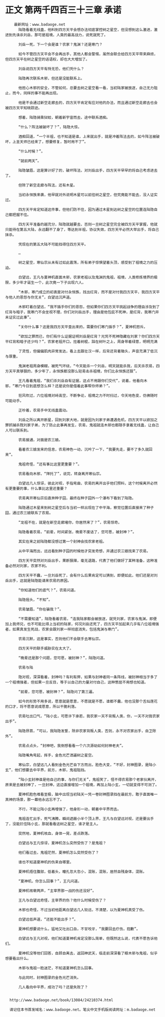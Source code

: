 # 正文 第两千四百三十三章 承诺
        最新网址：www.badaoge.net
          陆隐看着无线蛊，他料到四方天平会想办法彻底掌控树之星空，但没想到这么激进，激进到先诛杀刘岳，那可是祖境，人类的最高战力，说死就死了。
      
          刘岳一死，下一个会是谁？农家？鬼渊？还是寒门？
      
          如今不管四方天平会不会再出手，其他人都会警惕，虽然会联合给四方天平带来麻烦，但四方天平在树之星空的话语权，却也大大增加了。
      
          刘岳说四方天平有恃无恐，他们凭什么？
      
          陆隐再次联系木邪，但还是没能联系上。
      
          他担心木邪的安全，不管如何，总要去树之星空看一看，当初陆家被放逐，自己无力阻止，而今，同样的事不能再出现。
      
          他是不会通过新空走廊去的，四方天平肯定有应对他的办法，而且通过新空走廊去也会被四方天平知晓踪迹。
      
          想着，陆隐骑乘狱蛟，朝着新宇宙而去，途中联系酒痴。
      
          “什么？阵法被破坏了？”，陆隐大惊。
      
          酒痴回道，“一个半祖，也不知道是谁，上来就出手，就是冲着阵法去的，如今阵法被破坏，上圣天师已经来了，想要修复，暂时用不了”。
      
          “什么时候？”。
      
          “就前两天”。
      
          陆隐皱眉，这是算计好了的，破坏阵法，对刘岳出手，四方天平早早的将自己考虑进去了。
      
          但除了新空走廊与阵法，还有木星。
      
          当初永恒族来袭，他早就对外说明木星可以前往树之星空，但究竟能不能去，没人证实过。
      
          四方天平肯定知道这件事，但他们防不住，因为通过木星到达树之星空的位置连陆隐自己都把握不住。
      
          四方天平准备的越充分，陆隐就越要去，否则一旦树之星空完全被四方天平掌握，他就只能待在第五大陆，永远翻不了身了，等达到半祖，协议失效，四方天平必然大举出手，将自己抹杀。
      
          凭现在的第五大陆不可能挡得住四方天平。
      
          …
      
          树之星空，寒仙宗从未有过如此震荡，所有弟子惊惧望着头顶，感受到了祖境之力的压迫。
      
          白望远，王凡与夏神机直面木邪，农家老祖以及鬼渊的鬼祖，祖境，人类修炼境界的极限，多少年才诞生一个，此次竟一下子出现六人。
      
          “木邪，寒门成立的初衷是对付永恒族，找出红背，而不是对付我四方天平，我四方天平与他人的恩怨与你无关”，白望远沉声道。
      
          木邪盯着白望远，“我不插手你们的恩怨，但如果你们四方天平挑起战争的理由涉及到了红背与暗子，我寒门不会坐视不理，你们对刘岳出手，理由是他包庇不死神，是红背，我寒门并未证实过此事”。
      
          “关你什么事？这是我四方天平查出来的，需要你们寒门插手？”，夏神机怒斥。
      
          “欲加之罪而已，你们有什么证据证明刘岳是红背？光凭不死神隐藏在刘家？你们四方天平红背和暗子还少吗？”，农家老祖开口，拄着树棍，踩在树叶之上，周身带着绿意，明明充满
      
          了灵性，但偏偏肌肉异常发达，看上去跟壮汉一样，后背还背着锄头，声音充满了低沉与厚重。
      
          鬼渊老祖周身模糊，被死气环绕，“今天能杀一个刘岳，明天就能杀我，后天杀农易，四方天平真够狠的，多少年了，永恒族都没那么轻易击杀祖境，你们比永恒族还狠”。
      
          王凡看着鬼祖，“我们杀刘岳自有证据，这点不用跟你们交代”，说着，他看向木邪，“寒门今日到底想怎么样？还是说你是借着此事帮你师弟？”。
      
          狂风吹过，六位祖境对峙高空，不断争论，祖境之力不时扫过，令天地色变，仿佛随时可能动手。
      
          正吵着，农易手中无线蛊震动。
      
          刘岳之所以离开断星，回到刘家大地，就是因为刘家子弟遭遇危机，四方天平以欲加之罪抓捕杀戮刘家子弟，为了防止此事再发生，农易，鬼祖就连木邪也都随手拿着无线蛊，让自己人可以联系到。
      
          农易接通，对面是农三娘。
      
          看着农三娘发来的信息，农易神色一动，沉吟了一下，“我要先走，要不了多久就回来”。
      
          鬼祖奇怪，“还有事比这里更重要？”。
      
          农易看向木邪，“拜托了”，说完，转身离开寒仙宗。
      
          白望远几人惊讶，彼此对视，手指弯曲，农易的离开出乎他们预料，这个时候离开必然有更重要的事，什么事比这里还重要？
      
          农易离开寒仙宗后直奔种子园，最终在种子园外一个瀑布下看到了陆隐。
      
          陆隐通过木星来到树之星空后与当初一样出现在了中平海，察觉位置后直接来了种子园，通过农三娘联系了农易。
      
          “龙祖不在，就是在新空走廊堵你，你居然来了？”，农易惊奇。
      
          陆隐看着农易，“前辈，时间紧张，晚辈不废话了，您可愿，被封神？”。
      
          其实在来之前陆隐都没想过第一个封神会找农家老祖。
      
          从中平海而出，远远看到种子园的时候他才突发奇想，并通过农三娘找来了农易。
      
          四方天平突然对刘岳出手，果断狠辣，毫无退路，代表了他们做好了某种准备，这种准备必然对刘家，农家不利。
      
          四方天平不蠢，一旦刘岳死了，会有什么后果肯定可以猜到，即便如此，他们还是对刘岳出手，这就是陆隐能请来农易的原因。
      
          “你知道他们的底气？”，农易问道。
      
          陆隐摇头，“不知”。
      
          农易皱眉，“你在骗我？”。
      
          “不需要知道”，陆隐看着农易，“连我陆家都会被放逐，就凭刘家，农家与鬼渊，即便加上我师兄，也不可能比得上当初的陆家，何况刘岳还死了，四方天平加起来几乎有八位祖境强者，如果真发生死战，农家会跟刘家一样彻底消失，包括鬼渊与寒门”。
      
          农易沉默，这是事实，否则他们不会联手去寒仙宗。
      
          四方天平的联手威胁实在太大了。
      
          “晚辈还是那个问题，您可愿，被封神？”，陆隐问道。
      
          农易与陆
      
          隐对视，深深看着，封神吗？有利有弊，如果与封神者同一条阵线，被封神相当于多了一个祖境强者，但如果一旦反目，等于以自己的力量对付自己，这种憋屈不用想也知道。
      
          “前辈，您可愿，被封神？”，陆隐问了第三遍。
      
          如今的形势不用多说，愿意就是愿意，不愿就是不愿，谁都不蠢，他也没那个舌灿莲花的口才，将不愿意说成愿意，所以干脆利落。
      
          农易吐出口气，“陆小玄，可愿许下承若，我农家一天不背叛人类，你，一天不对我农家出手”。
      
          陆隐昂首，“可以，我陆隐发誓，除非农家背叛人类，否则，永不对农家出手，自卫除外”。
      
          农易点点头，“封神吧，我倒想看看一个六次源劫如何封神老夫”。
      
          陆隐嘴角弯起，挥手，金色光芒洒遍树之星空。
      
          寒仙宗，白望远几人看到金色光芒自下方而出，脸色大变，“不好，封神图录，是陆小玄”，他们想要去中平界，前方，木邪，鬼祖阻挡。
      
          “陆小玄封神谁是他自己的事，与你们无关”，鬼祖笑了，怪不得农易那个老家伙离开，原来是去被封神了，一旦封神，这边直接增加一个祖境，再加上陆小玄，一切就变得不可测了。
      
          夏神机脸色难看至极，脑中出现当初陆天一凭一卷封神图录挡在最前方，敢于直面唯一真神的场景，那一幕他永远忘不了。
      
          不行，不能让陆小玄再增强了，他身形一动，朝着中平界而去。
      
          鬼祖连忙出手，死气沸腾，瞬间遮蔽小半个顶上界，王凡与白望远对视，还是要出手了，没能拦住陆小玄，那就看看这树之星空，谁才是主人。
      
          突然地，夏神机咳血，身体一晃，差点跌落。
      
          白望远与王凡惊讶，夏神机怎么突然受伤了？是鬼祖？
      
          他们看过去，鬼祖茫然，夏神机怎么突然受伤了？
      
          谁也不知道夏神机的伤来自哪里。
      
          夏神机捂住腹部，低着头，瞳孔忽大忽小，混账，混账，居然自残身体，混账。
      
          “夏神机，你怎么回事？”，王凡问道。
      
          夏神机咳嗽两声，“主宰界那一战的伤还没好”。
      
          王凡与白望远奇怪，主宰界的伤？他什么时候受伤了？
      
          木邪也奇怪，不过当初他距离白望远几人较远，不清楚，以为夏神机真受了伤。
      
          白望远低声道，“还能不能出手？”。
      
          夏神机想要说什么，猛地又吐出口血，不甘咬牙，“我要回去疗伤，抱歉”。
      
          白望远与王凡对视，他们知道夏神机肯定没那么简单，但既然这么说，代表不愿告诉他们。
      
          夏神机没等他们回答，自顾自离去，返回神武天，临走前深深看了眼木邪与鬼祖，似乎想要看出什么。
      
          木邪与鬼祖一脸迷茫，不知道夏神机怎么回事。
      
          与此同时，封神图录的金色光芒消失。
      
          几人看向中平界，成功了吗？还是失败了？
      
      
      http://www.badaoge.net/book/13084/24210374.html
      
      请记住本书首发域名：www.badaoge.net。笔尖中文手机版阅读网址：m.badaoge.net